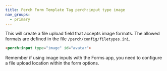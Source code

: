 ```yaml
---
title: Perch Form Template Tag perch:input type image
nav_groups:
  - primary
---
```


This will create a file upload field that accepts image formats. The allowed formats are defined in the file `/perch/config/filetypes.ini`.

```html
<perch:input type="image" id="avatar">
```

Remember if using image inputs with the Forms app, you need to configure a file upload location within the form options.
